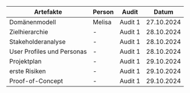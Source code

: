 |  Artefakte    | Person        | Audit | Datum |
| ------------- | ------------- |------ |-------|
| Domänenmodell | Melisa | Audit 1 | 27.10.2024 |
| Zielhierarchie  | -  | Audit 1 | 28.10.2024 |
| Stakeholderanalyse | - | Audit 1 | 28.10.2024 |
| User Profiles und Personas | - | Audit 1 | 28.10.2024 |
| Projektplan | - | Audit 1| 29.10.2024 |
| erste Risiken | - | Audit 1 | 29.10.2024 |
| Proof-of-Concept | - | Audit 1 | 29.10.2024 |

